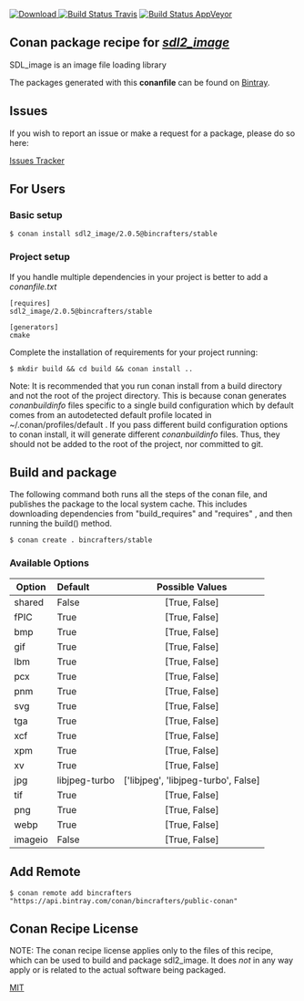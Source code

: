 [![Download](https://api.bintray.com/packages/bincrafters/public-conan/sdl2_image%3Abincrafters/images/download.svg) ](https://bintray.com/bincrafters/public-conan/sdl2_image%3Abincrafters/_latestVersion)
[![Build Status Travis](https://travis-ci.com/bincrafters/conan-sdl2_image.svg?branch=stable%2F2.0.5)](https://travis-ci.com/bincrafters/conan-sdl2_image)
[![Build Status AppVeyor](https://ci.appveyor.com/api/projects/status/github/bincrafters/conan-sdl2_image?branch=stable%2F2.0.5&svg=true)](https://ci.appveyor.com/project/bincrafters/conan-sdl2_image)

## Conan package recipe for [*sdl2_image*](https://www.libsdl.org/projects/SDL_image/)

SDL_image is an image file loading library

The packages generated with this **conanfile** can be found on [Bintray](https://bintray.com/bincrafters/public-conan/sdl2_image%3Abincrafters).


## Issues

If you wish to report an issue or make a request for a package, please do so here:

[Issues Tracker](https://github.com/bincrafters/community/issues)


## For Users

### Basic setup

    $ conan install sdl2_image/2.0.5@bincrafters/stable

### Project setup

If you handle multiple dependencies in your project is better to add a *conanfile.txt*

    [requires]
    sdl2_image/2.0.5@bincrafters/stable

    [generators]
    cmake

Complete the installation of requirements for your project running:

    $ mkdir build && cd build && conan install ..

Note: It is recommended that you run conan install from a build directory and not the root of the project directory.  This is because conan generates *conanbuildinfo* files specific to a single build configuration which by default comes from an autodetected default profile located in ~/.conan/profiles/default .  If you pass different build configuration options to conan install, it will generate different *conanbuildinfo* files.  Thus, they should not be added to the root of the project, nor committed to git.


## Build and package

The following command both runs all the steps of the conan file, and publishes the package to the local system cache.  This includes downloading dependencies from "build_requires" and "requires" , and then running the build() method.

    $ conan create . bincrafters/stable


### Available Options
| Option        | Default | Possible Values  |
| ------------- |:----------------- |:------------:|
| shared      | False |  [True, False] |
| fPIC      | True |  [True, False] |
| bmp      | True |  [True, False] |
| gif      | True |  [True, False] |
| lbm      | True |  [True, False] |
| pcx      | True |  [True, False] |
| pnm      | True |  [True, False] |
| svg      | True |  [True, False] |
| tga      | True |  [True, False] |
| xcf      | True |  [True, False] |
| xpm      | True |  [True, False] |
| xv      | True |  [True, False] |
| jpg      | libjpeg-turbo |  ['libjpeg', 'libjpeg-turbo', False] |
| tif      | True |  [True, False] |
| png      | True |  [True, False] |
| webp      | True |  [True, False] |
| imageio      | False |  [True, False] |


## Add Remote

    $ conan remote add bincrafters "https://api.bintray.com/conan/bincrafters/public-conan"


## Conan Recipe License

NOTE: The conan recipe license applies only to the files of this recipe, which can be used to build and package sdl2_image.
It does *not* in any way apply or is related to the actual software being packaged.

[MIT](https://github.com/bincrafters/conan-sdl2_image/blob/stable/2.0.5/LICENSE.md)
